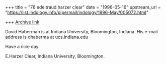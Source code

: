 +++
title = "76 edeltraud harzer clear"
date = "1996-05-16"
upstream_url = "https://list.indology.info/pipermail/indology/1996-May/005072.html"

+++
[Archive link](https://list.indology.info/pipermail/indology/1996-May/005072.html)

David Haberman is at Indiana University, Bloomington,
Indiana. His e-mail address is
dhaberma at ucs.indiana.edu

Have a nice day.

E.Harzer Clear, Indiana University, Bloomington.





